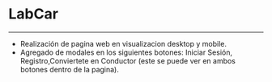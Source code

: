 # LabCar
___
* Realización de pagina web en visualizacion desktop y mobile.
* Agregado de modales en los siguientes botones: Iniciar Sesión, Registro,Conviertete en Conductor (este se puede ver en ambos botones dentro de la pagina). 
